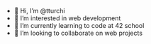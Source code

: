 - 👋 Hi, I’m @tturchi
- 👀 I’m interested in web development
- 🌱 I’m currently learning to code at 42 school
- 💞️ I’m looking to collaborate on web projects

<!---
tturchi/tturchi is a ✨ special ✨ repository because its `README.md` (this file) appears on your GitHub profile.
You can click the Preview link to take a look at your changes.
--->

